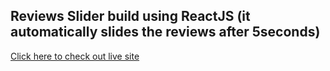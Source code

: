 ## Reviews Slider build using ReactJS (it automatically slides the reviews after 5seconds)

[Click here to check out live site]()
